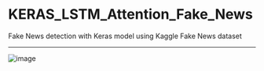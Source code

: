 # KERAS_LSTM_Attention_Fake_News
Fake News detection with Keras model using Kaggle Fake News dataset


____________________________________________________________________________________________________________________________________________________________




![image](https://user-images.githubusercontent.com/56002246/146185330-3fa246a1-ff44-401b-aba5-a59154f449a4.png)
